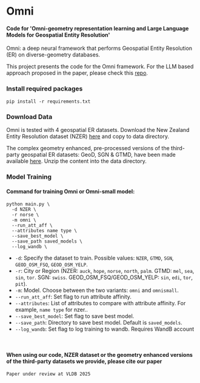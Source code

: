 # Omni
#### Code for 'Omni-geometry representation learning and Large Language Models for Geospatial Entity Resolution'

Omni: a deep neural framework that performs Geospatial Entity Resolution (ER) on diverse-geometry databases. 

This project presents the code for the Omni framework. For the LLM based approach proposed in the paper, please check this [repo](somelinl).


### Install required packages
```
pip install -r requirements.txt
```

### Download Data
Omni is tested with 4 geospatial ER datasets. Download the New Zealand Entity Resolution dataset (NZER) 
[here](https://figshare.com/s/e0e0481d62a3e411178b) and copy to data directory. 


The complex geometry enhanced, pre-processed versions of the third-party geospatial ER datasets: GeoD, SGN & GTMD, have 
been made available [here](https://figshare.com/s/7858aa81a88b2347d09d). Unzip the content into the data directory.

### Model Training

#### Command for training Omni or Omni-small model:
```
python main.py \
  -d NZER \
  -r norse \
  -m omni \
  --run_att_aff \
  --attributes name type \
  --save_best_model \
  --save_path saved_models \
  --log_wandb \
```

* ``-d``: Specify the dataset to train. Possible values: ``NZER``, ``GTMD``, ``SGN``, ``GEOD_OSM_FSQ``, ``GEOD_OSM_YELP``.
* ``-r``: City or Region (NZER: ``auck``, ``hope``, ``norse``, ``north``, ``palm``. GTMD: ``mel``, ``sea``, ``sin``, ``tor``. SGN: ``swiss``.  GEOD_OSM_FSQ/GEOD_OSM_YELP: ``sin``, ``edi``, ``tor``, ``pit``).
* ``-m``: Model. Choose between the two variants: ``omni`` and ``omnismall``.
* ``--run_att_aff``: Set flag to run attribute affinity.
* ``--attributes``: List of attributes to compare with attribute affinity. For example, ``name type`` for nzer..
* ``--save_best_model``: Set flag to save best model.
* ``--save_path``: Directory to save best model. Default is ``saved_models``.
* ``--log_wandb``: Set flag to log training to wandb. Requires WandB account
<br/>

#### When using our code, NZER dataset or the geometry enhanced versions of the third-party datasets we provide, please cite our paper
```Paper under review at VLDB 2025```